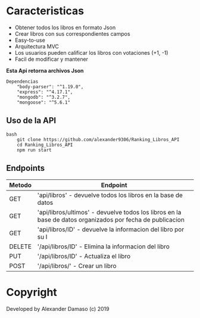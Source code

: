 ﻿# Caracteristicas
 
 - Obtener todos los libros en formato Json
-  Crear libros con sus correspondientes campos
-  Easy-to-use
-  Arquitectura MVC  
-  Los usuarios pueden calificar los libros con votaciones (+1, -1)
-  Facil de modificar y mantener

**Esta Api retorna archivos Json** 
 
 
 
    Dependencias 
        "body-parser": "^1.19.0",
        "express": "^4.17.1",
        "mongodb": "^3.2.7",
        "mongoose": "^5.6.1"
 
 
 
 ## Uso de la API
 
    bash
        git clone https://github.com/alexander9306/Ranking_Libros_API
        cd Ranking_Libros_API
        npm run start

 
 ## Endpoints

| Metodo         | Endpoint            |
|--------------- |---------------------|
| GET            | 'api/libros' - devuelve todos los libros en la base de datos 
| GET            | 'api/libros/ultimos' - devuelve todos los libros en la base de datos organizados por fecha de publicacion
| GET            | 'api/libros/ID' - devuelve la informacion del libro por su I
| DELETE         | '/api/libros/ID' - Elimina la informacion del libro
| PUT            | '/api/libros/ID' - Actualiza el libro
| POST           | '/api/libros/' - Crear un libro
  


# Copyright
Developed by Alexander Damaso (c) 2019
